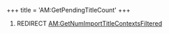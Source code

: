 +++
title = 'AM:GetPendingTitleCount'
+++

1.  REDIRECT
    [AM:GetNumImportTitleContextsFiltered](AM:GetNumImportTitleContextsFiltered "wikilink")